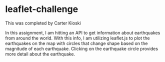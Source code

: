# leaflet-challenge
This was completed by Carter Kioski

In this assignment, I am hitting an API to get information about earthquakes from around the world.  With this info, I am utilizing leaflet.js to plot the earthquakes on the map with circles that change shape based on the magnitude of each earthquake.  Clicking on the earthquake circle provides more detail about the earthquake. 
